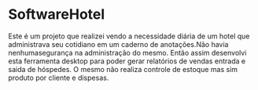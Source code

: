 # SoftwareHotel

Este é um projeto que realizei vendo a necessidade diária de um hotel que administrava seu cotidiano
em um caderno de anotações.Não havia nenhumasegurança na administração do mesmo.
Então assim desenvolvi esta ferramenta desktop para poder gerar relatórios de vendas entrada e saida de hóspedes.
O mesmo não realiza controle de estoque mas sim produto por cliente e dispesas.

